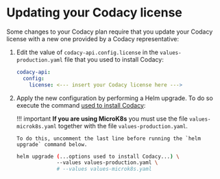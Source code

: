 # Updating your Codacy license

Some changes to your Codacy plan require that you update your Codacy license with a new one provided by a Codacy representative:

1.  Edit the value of `codacy-api.config.license` in the `values-production.yaml` file that you used to install Codacy:

    ```yaml
    codacy-api:
      config:
        license: <--- insert your Codacy license here --->
    ```

2.  Apply the new configuration by performing a Helm upgrade. To do so execute the command [used to install Codacy](../index.md#helm-upgrade):

    !!! important
        **If you are using MicroK8s** you must use the file `values-microk8s.yaml` together with the file `values-production.yaml`.

        To do this, uncomment the last line before running the `helm upgrade` command below.

    ```bash
    helm upgrade (...options used to install Codacy...) \
                 --values values-production.yaml \
                 # --values values-microk8s.yaml
    ```
